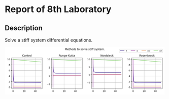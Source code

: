# Report of 8th Laboratory

## Description
Solve a stiff system differential equations.

![](img/resuls.jpg)